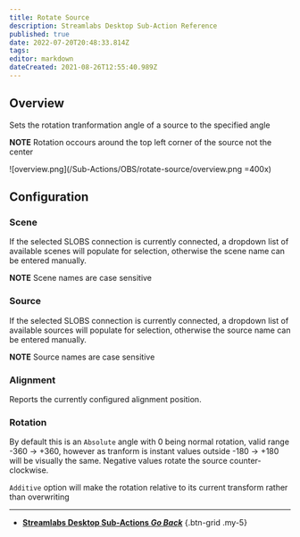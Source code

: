 ```yaml
---
title: Rotate Source
description: Streamlabs Desktop Sub-Action Reference
published: true
date: 2022-07-20T20:48:33.814Z
tags: 
editor: markdown
dateCreated: 2021-08-26T12:55:40.989Z
---
```

## Overview
Sets the rotation tranformation angle of a source to the specified angle

**NOTE** Rotation occours around the top left corner of the source not the center

![overview.png](/Sub-Actions/OBS/rotate-source/overview.png =400x)

## Configuration
### Scene
If the selected SLOBS connection is currently connected, a dropdown list of available scenes will populate for selection, otherwise the scene name can be entered manually.

**NOTE** Scene names are case sensitive 

### Source
If the selected SLOBS connection is currently connected, a dropdown list of available sources will populate for selection, otherwise the source name can be entered manually.

**NOTE** Source names are case sensitive

### Alignment
Reports the currently configured alignment position.

### Rotation
By default this is an `Absolute` angle with 0 being normal rotation, valid range -360 -> +360, however as tranform is instant values outside -180 -> +180 will be visually the same. Negative values rotate the source counter-clockwise.

`Additive` option will make the rotation relative to its current transform rather than overwriting

---

- [<i class="mdi mdi-chevron-left"></i> **Streamlabs Desktop Sub-Actions *Go Back***](/en/Sub-Actions/Streamlabs-Desktop)
{.btn-grid .my-5}